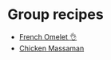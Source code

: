 # Group recipes

- [French Omelet :ok_hand:](french-omelet.md)
- [Chicken Massaman](chicken-massaman.md)
